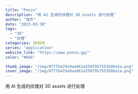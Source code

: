 ```yaml
---
title: "Ponzu"
description: "用 AI 生成的纹理对 3D assets 进行处理"
author: "瑞东"
date: "2023-03-30"
tags:
  - "3D"
  - "纹理"
categories: 3D创作
series: "application"
website_link: "https://www.ponzu.gg/"
color: "#666"

thumb_image: "/img/07ffb429a9aa661e250f957553b9be1a.png"
cover_image: "/img/07ffb429a9aa661e250f957553b9be1a.png"
---
```


用 AI 生成的纹理对 3D assets 进行处理